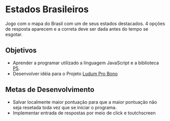 # Estados Brasileiros

Jogo com o mapa do Brasil com um de seus estados destacados. 4 opções de resposta aparecem e a correta deve ser dada antes do tempo se esgotar.
	
## Objetivos

* Aprender a programar utilizado a linguagem JavaScript e a biblioteca [P5](p5js.org).
* Desenvolver idéia para o Projeto [Ludum Pro Bono](portal.ufsm.br/projetos/publico/projetos/view.html;jsessionid=e10e017f365e286e0f14f45b5b86?idProjeto=59468)

## Metas de Desenvolvimento

* Salvar localmente maior pontuação para que a maior pontuação não seja resetada toda vez que se iniciar o programa.
* Implementar entrada de respostas por meio de click e toutchscreen
